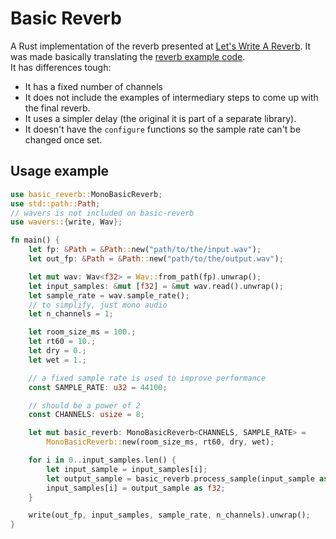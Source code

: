 # Basic Reverb

A Rust implementation of the reverb presented at [Let's Write A Reverb](https://youtu.be/6ZK2Goiyotk?si=7DKV5o-jFFr3YSP8). It was made basically translating the [reverb example code](https://github.com/Signalsmith-Audio/reverb-example-code).  
It has differences tough:

- It has a fixed number of channels
- It does not include the examples of intermediary steps to come up with the final reverb.
- It uses a simpler delay (the original it is part of a separate library).
- It doesn't have the `configure` functions so the sample rate can't be changed once set.

## Usage example

```rust
use basic_reverb::MonoBasicReverb;
use std::path::Path;
// wavers is not included on basic-reverb
use wavers::{write, Wav};

fn main() {
    let fp: &Path = &Path::new("path/to/the/input.wav");
    let out_fp: &Path = &Path::new("path/to/the/output.wav");

    let mut wav: Wav<f32> = Wav::from_path(fp).unwrap();
    let input_samples: &mut [f32] = &mut wav.read().unwrap();
    let sample_rate = wav.sample_rate();
    // to simplify, just mono audio
    let n_channels = 1;

    let room_size_ms = 100.;
    let rt60 = 10.;
    let dry = 0.;
    let wet = 1.;

    // a fixed sample rate is used to improve performance
    const SAMPLE_RATE: u32 = 44100;

    // should be a power of 2
    const CHANNELS: usize = 8;

    let mut basic_reverb: MonoBasicReverb<CHANNELS, SAMPLE_RATE> =
        MonoBasicReverb::new(room_size_ms, rt60, dry, wet);

    for i in 0..input_samples.len() {
        let input_sample = input_samples[i];
        let output_sample = basic_reverb.process_sample(input_sample as f64);
        input_samples[i] = output_sample as f32;
    }

    write(out_fp, input_samples, sample_rate, n_channels).unwrap();
}
```
